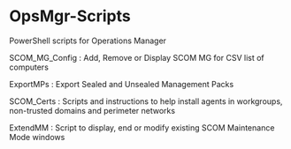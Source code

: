 # OpsMgr-Scripts
PowerShell scripts for Operations Manager

SCOM_MG_Config : Add, Remove or Display SCOM MG for CSV list of computers

ExportMPs : Export Sealed and Unsealed Management Packs

SCOM_Certs : Scripts and instructions to help install agents in workgroups, non-trusted domains and perimeter networks

ExtendMM : Script to display, end or modify existing SCOM Maintenance Mode windows
